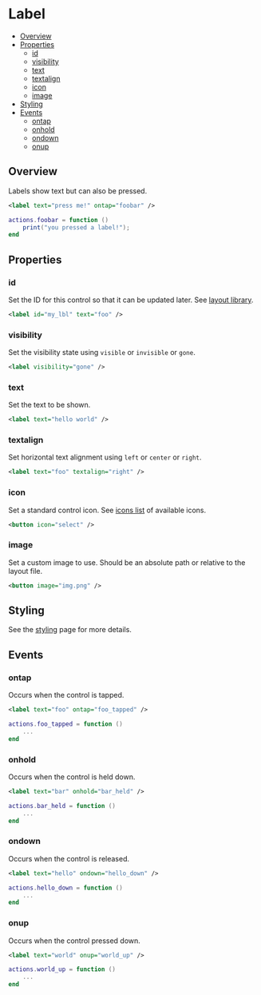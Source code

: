 ﻿
# Label
* [Overview](#overview)
* [Properties](#properties)
	* [id](#id)
	* [visibility](#visibility)
	* [text](#text)
	* [textalign](#textalign)
	* [icon](#icon)
	* [image](#image)
* [Styling](#styling)
* [Events](#events)
	* [ontap](#ontap)
	* [onhold](#onhold)
	* [ondown](#ondown)
	* [onup](#onup)



## Overview
Labels show text but can also be pressed.

````xml
<label text="press me!" ontap="foobar" />
````

````lua
actions.foobar = function ()
    print("you pressed a label!");
end
````



## Properties



### id
Set the ID for this control so that it can be updated later. See [layout library](/libs/layout.md).

````xml
<label id="my_lbl" text="foo" />
````



### visibility
Set the visibility state using ``visible`` or ``invisible`` or ``gone``.

````xml
<label visibility="gone" />
````



### text
Set the text to be shown.

````xml
<label text="hello world" />
````



### textalign
Set horizontal text alignment using ``left`` or ``center`` or ``right``.

````xml
<label text="foo" textalign="right" />
````


### icon
Set a standard control icon. See [icons list](/res/icons.md) of available icons.

````xml
<button icon="select" />
````



### image
Set a custom image to use. Should be an absolute path or relative to the layout file.

````xml
<button image="img.png" />
````



## Styling
See the [styling](styling.md) page for more details.



## Events



### ontap
Occurs when the control is tapped.

````xml
<label text="foo" ontap="foo_tapped" />
````

````lua
actions.foo_tapped = function ()
    ...
end
````



### onhold
Occurs when the control is held down.

````xml
<label text="bar" onhold="bar_held" />
````

````lua
actions.bar_held = function ()
    ...
end
````



### ondown
Occurs when the control is released.

````xml
<label text="hello" ondown="hello_down" />
````

````lua
actions.hello_down = function ()
    ...
end
````



### onup
Occurs when the control pressed down.

````xml
<label text="world" onup="world_up" />
````

````lua
actions.world_up = function ()
    ...
end
````


